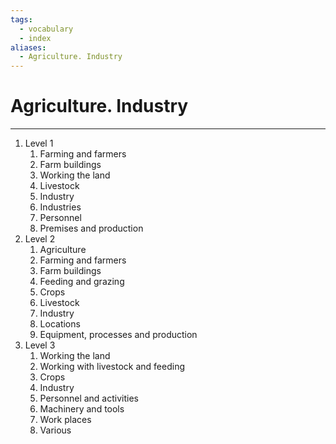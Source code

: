 ```yaml
---
tags:
  - vocabulary
  - index
aliases:
  - Agriculture. Industry
---
```

# Agriculture. Industry
---
1. Level 1
	1. Farming and farmers
	2. Farm buildings
	3. Working the land
	4. Livestock
	5. Industry
	6. Industries
	7. Personnel
	8. Premises and production
2. Level 2
	1. Agriculture
	2. Farming and farmers
	3. Farm buildings
	4. Feeding and grazing
	5. Crops
	6. Livestock
	7. Industry
	8. Locations
	9. Equipment, processes and production
3. Level 3
	1. Working the land
	2. Working with livestock and feeding
	3. Crops
	4. Industry
	5. Personnel and activities
	6. Machinery and tools
	7. Work places
	8. Various